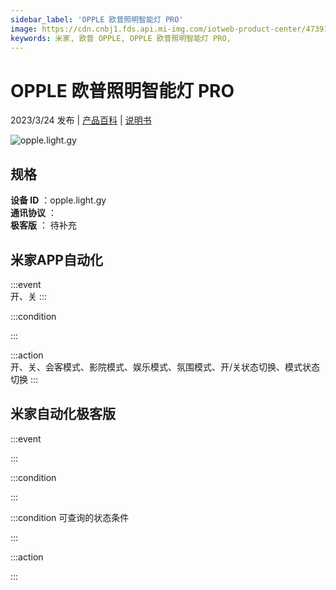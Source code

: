 ```yaml
---
sidebar_label: 'OPPLE 欧普照明智能灯 PRO'
image: https://cdn.cnbj1.fds.api.mi-img.com/iotweb-product-center/47391ada89e9141e6a073d2dfe8f41a9_1678873530384.png?GalaxyAccessKeyId=AKVGLQWBOVIRQ3XLEW&Expires=9223372036854775807&Signature=uxEOS1qjHfMHa2v5eZzTUa329yU=
keywords: 米家, 欧普 OPPLE, OPPLE 欧普照明智能灯 PRO, 
---
```

# OPPLE 欧普照明智能灯 PRO

2023/3/24 发布 | [产品百科](https://home.mi.com/webapp/content/baike/product/index.html?model=opple.light.gy/) | [说明书](https://home.mi.com/views/introduction.html?model=opple.light.gy&region=cn)

![opple.light.gy](https://cdn.cnbj1.fds.api.mi-img.com/iotweb-product-center/47391ada89e9141e6a073d2dfe8f41a9_1678873530384.png?GalaxyAccessKeyId=AKVGLQWBOVIRQ3XLEW&Expires=9223372036854775807&Signature=uxEOS1qjHfMHa2v5eZzTUa329yU=)

## 规格  
> 
**设备 ID** ：opple.light.gy  
**通讯协议** ：  
**极客版**  ： 待补充 


## 米家APP自动化  

:::event  
开、关
:::

:::condition  

:::

:::action   
开、关、会客模式、影院模式、娱乐模式、氛围模式、开/关状态切换、模式状态切换
:::

## 米家自动化极客版  

:::event  

:::

:::condition  

:::

:::condition 可查询的状态条件  

:::

:::action  

:::

        
